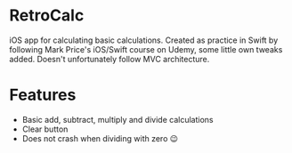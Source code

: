# RetroCalc
iOS app for calculating basic calculations. Created as practice in Swift by following Mark Price's iOS/Swift course on Udemy, some little own tweaks added. Doesn't unfortunately follow MVC architecture.

# Features
  - Basic add, subtract, multiply and divide calculations
  - Clear button
  - Does not crash when dividing with zero 😉
